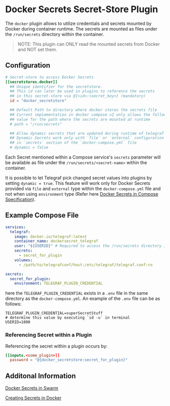 # Docker Secrets Secret-Store Plugin

The `docker` plugin allows to utilize credentials and secrets mounted by
Docker during container runtime. The secrets are mounted as files
under the `/run/secrets` directory within the container.

> NOTE: This plugin can ONLY read the mounted secrets from Docker and NOT set them.

## Configuration

```toml @sample.conf
# Secret-store to access Docker Secrets
[[secretstores.docker]]
  ## Unique identifier for the secretstore.
  ## This id can later be used in plugins to reference the secrets
  ## in this secret-store via @{<id>:<secret_key>} (mandatory)
  id = "docker_secretstore"

  ## Default Path to directory where docker stores the secrets file
  ## Current implementation in docker compose v2 only allows the following
  ## value for the path where the secrets are mounted at runtime
  # path = "/run/secrets"

  ## Allow dynamic secrets that are updated during runtime of telegraf
  ## Dynamic Secrets work only with `file` or `external` configuration
  ## in `secrets` section of the `docker-compose.yml` file
  # dynamic = false
```

Each Secret mentioned within a Compose service's `secrets` parameter will be
available as file under the `/run/secrets/<secret-name>` within the container.

It is possible to let Telegraf pick changed secret values into plugins by setting
`dynamic = true`. This feature will work only for Docker Secrets provided via
`file` and `external` type within the `docker-compose.yml` file
and not when using `environment` type
(Refer here [Docker Secrets in Compose Specification][1]).

## Example Compose File

```yaml
services:
  telegraf:
    image: docker.io/telegraf:latest
    container_name: dockersecret_telegraf
    user: "${USERID}" # Required to access the /run/secrets directory in container
    secrets:
      - secret_for_plugin
    volumes:
      - /path/to/telegrafconf/host:/etc/telegraf/telegraf.conf:ro

secrets:
  secret_for_plugin:
    environment: TELEGRAF_PLUGIN_CREDENTIAL
```

here the `TELEGRAF_PLUGIN_CREDENTIAL` exists in a `.env` file in the same directory
as the `docker-compose.yml`. An example of the `.env` file can be as follows:

```env
TELEGRAF_PLUGIN_CREDENTIAL=superSecretStuff
# determine this value by executing `id -u` in terminal
USERID=1000
```

### Referencing Secret within a Plugin

Referencing the secret within a plugin occurs by:

```toml
[[inputs.<some_plugin>]]
  password = "@{docker_secretstore:secret_for_plugin}"
```

## Additonal Information

[Docker Secrets in Swarm][2]

[Creating Secrets in Docker][3]

[1]: https://github.com/compose-spec/compose-spec/blob/master/09-secrets.md
[2]: https://docs.docker.com/engine/swarm/secrets/
[3]: https://www.rockyourcode.com/using-docker-secrets-with-docker-compose/
